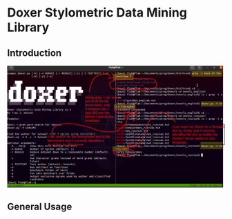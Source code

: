 # Doxer Stylometric Data Mining Library

## Introduction

![Simple Stylometry in Terminal](general-doxer-useage.png)

## General Usage


